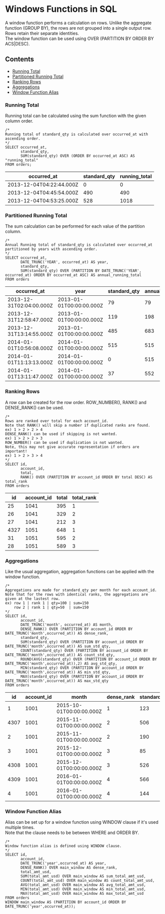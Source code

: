 # Windows Functions in SQL
A window function performs a calculation on rows. Unlike the aggregate function (GROUP BY), the rows are not grouped into a single output row. Rows retain their separate identities.<br>
The window function can be used using OVER (PARTITION BY <column> ORDER BY <column> ACS|DESC).<br>

## Contents
- [Running Total](#Running-Total)
- [Partitioned Running Total](#Partitioned-Running-Total)
- [Ranking Rows](#Ranking-Rows)
- [Aggregations](#Aggregations)
- [Window Function Alias](#Window-Function-Alias)
	
### Running Total
Running total can be calculated using the sum function with the given column order.
	
    /*
    Running total of standard_qty is calculated over occurred_at with ascending order.
    */
    SELECT occurred_at,
           standard_qty,
           SUM(standard_qty) OVER (ORDER BY occurred_at ASC) AS "running_total"
    FROM orders;
    
|occurred_at|standard_qty|running_total|
|--|--|--|
|2013-12-04T04:22:44.000Z|0|0
|2013-12-04T04:45:54.000Z|490|490
|2013-12-04T04:53:25.000Z|528|1018

### Partitioned Running Total
The sum calculation can be performed for each value of the partition column.
	
    /*
    Annual Running total of standard_qty is calculated over occurred_at partitioned by years with ascending order.
    */
    SELECT occurred_at,
	       DATE_TRUNC('YEAR', occurred_at) AS year,
	       standard_qty,
           SUM(standard_qty) OVER (PARTITION BY DATE_TRUNC('YEAR', occurred_at) ORDER BY occurred_at ASC) AS annual_running_total
    FROM orders
    
occurred_at|	year|	standard_qty|	annual_running_total
--|--|--|--
2013-12-31T02:04:00.000Z|	2013-01-01T00:00:00.000Z|	79|	79
2013-12-31T12:58:47.000Z|	2013-01-01T00:00:00.000Z|	119|	198
2013-12-31T13:14:55.000Z|	2013-01-01T00:00:00.000Z|	485|	683
2014-01-01T10:56:08.000Z|	2014-01-01T00:00:00.000Z|	515|	515
2014-01-01T11:13:13.000Z|	2014-01-01T00:00:00.000Z|	0|	515
2014-01-01T13:11:47.000Z|	2014-01-01T00:00:00.000Z|	37|	552

### Ranking Rows
A row can be created for the row order. ROW_NUMBER(), RANK() and DENSE_RANK() can be used. 
	
    /*
    Rows are ranked over total for each account_id.
    Note that RANK() will skip a number if duplicated ranks are found.
    ex) 1 > 2 > 2 > 4
    DENSE_RANK() can be used if skipping is not wanted.
    ex) 1 > 2 > 2 > 3
    ROW_NUMBER() can be used if duplication is not wanted. 
    Note, this may not give accurate representation if orders are important!
    ex) 1 > 2 > 3 > 4
    */
    SELECT id,
           account_id,
           total,
           RANK() OVER (PARTITION BY account_id ORDER BY total DESC) AS total_rank
    FROM orders
    
id|	account_id|	total|	total_rank
--|--|--|--
25|	1041|	395|	1
26|	1041|	329|	2
27|	1041|	212|	3
4327|	1051|	648|	1
31|	1051|	595|	2
28|	1051|	589|	3

### Aggregations
Like the usual aggregation, aggregation functions can be applied with the window function. 	
	
    /*
    Aggregations are made for standard_qty per month for each account_id.
    Note that for the rows with identical ranks, the aggregations are given at the lastest row.
    ex) row 1 | rank 1 | qty=100 | sum=150
        row 2 | rank 1 | qty=50  | sum=150
    */
    SELECT id,
           account_id,
           DATE_TRUNC('month', occurred_at) AS month,
           DENSE_RANK() OVER (PARTITION BY account_id ORDER BY DATE_TRUNC('month',occurred_at)) AS dense_rank,
           standard_qty,
           SUM(standard_qty) OVER (PARTITION BY account_id ORDER BY DATE_TRUNC('month',occurred_at)) AS sum_std_qty,
           COUNT(standard_qty) OVER (PARTITION BY account_id ORDER BY DATE_TRUNC('month',occurred_at)) AS count_std_qty,
           ROUND(AVG(standard_qty) OVER (PARTITION BY account_id ORDER BY DATE_TRUNC('month',occurred_at)),2) AS avg_std_qty,
           MIN(standard_qty) OVER (PARTITION BY account_id ORDER BY DATE_TRUNC('month',occurred_at)) AS min_std_qty,
           MAX(standard_qty) OVER (PARTITION BY account_id ORDER BY DATE_TRUNC('month',occurred_at)) AS max_std_qty
    FROM orders
    
id|	account_id|	month|	dense_rank|	standard_qty|	sum_std_qty|	count_std_qty|	avg_std_qty|	min_std_qty|	max_std_qty
--|--|--|--|--|--|--|--|--|--
1|	1001|	2015-10-01T00:00:00.000Z|	1|	123|	123|	1|	123.00|	123|	123
4307|	1001|	2015-11-01T00:00:00.000Z|	2|	506|	819|	3|	273.00|	123|	506
2|	1001|	2015-11-01T00:00:00.000Z|	2|	190|	819|	3|	273.00|	123|	506
3|	1001|	2015-12-01T00:00:00.000Z|	3|	85|	1430|	5|	286.00|	85|	526
4308|	1001|	2015-12-01T00:00:00.000Z|	3|	526|	1430|	5|	286.00|	85|	526
4309|	1001|	2016-01-01T00:00:00.000Z|	4|	566|	2140|	7|	305.71|	85|	566
4|	1001|	2016-01-01T00:00:00.000Z|	4|	144|	2140|	7|	305.71|	85|	566
    
### Window Function Alias
Alias can be set up for a window function using WINDOW clause if it's used multiple times.<br>
Note that the clause needs to be between WHERE and ORDER BY.

    /*
    Window function alias is defined using WINDOW clause.
    */
    SELECT id,
           account_id,
           DATE_TRUNC('year',occurred_at) AS year,
           DENSE_RANK() OVER main_window AS dense_rank,
           total_amt_usd,
           SUM(total_amt_usd) OVER main_window AS sum_total_amt_usd,
           COUNT(total_amt_usd) OVER main_window AS count_total_amt_usd,
           AVG(total_amt_usd) OVER main_window AS avg_total_amt_usd,
           MIN(total_amt_usd) OVER main_window AS min_total_amt_usd,
           MAX(total_amt_usd) OVER main_window AS max_total_amt_usd
    FROM orders
    WINDOW main_window AS (PARTITION BY account_id ORDER BY DATE_TRUNC('year',occurred_at));
